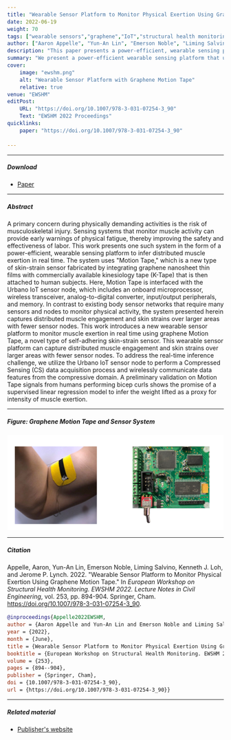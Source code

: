 ```yaml
---
title: "Wearable Sensor Platform to Monitor Physical Exertion Using Graphene Motion Tape" 
date: 2022-06-19
weight: 70
tags: ["wearable sensors","graphene","IoT","structural health monitoring","muscle monitoring","compressed sensing"]
author: ["Aaron Appelle", "Yun-An Lin", "Emerson Noble", "Liming Salvino", "Kenneth J. Loh", "Jerome P. Lynch"]
description: "This paper presents a power-efficient, wearable sensing platform to infer distributed muscle exertion in real time using graphene Motion Tape. Published in EWSHM 2022." 
summary: "We present a power-efficient wearable sensing platform that uses graphene Motion Tape integrated with the Urbano IoT sensor node to infer distributed muscle exertion in real time, capturing muscle engagement and skin strains over larger areas with fewer sensor nodes than existing body sensor networks." 
cover:
    image: "ewshm.png"
    alt: "Wearable Sensor Platform with Graphene Motion Tape"
    relative: true
venue: "EWSHM"
editPost:
    URL: "https://doi.org/10.1007/978-3-031-07254-3_90"
    Text: "EWSHM 2022 Proceedings"
quicklinks:
    paper: "https://doi.org/10.1007/978-3-031-07254-3_90"

---
```


---

##### Download

+ [Paper](https://doi.org/10.1007/978-3-031-07254-3_90)

---

##### Abstract

A primary concern during physically demanding activities is the risk of musculoskeletal injury. Sensing systems that monitor muscle activity can provide early warnings of physical fatigue, thereby improving the safety and effectiveness of labor. This work presents one such system in the form of a power-efficient, wearable sensing platform to infer distributed muscle exertion in real time. The system uses "Motion Tape," which is a new type of skin-strain sensor fabricated by integrating graphene nanosheet thin films with commercially available kinesiology tape (K-Tape) that is then attached to human subjects. Here, Motion Tape is interfaced with the Urbano IoT sensor node, which includes an onboard microprocessor, wireless transceiver, analog-to-digital converter, input/output peripherals, and memory. In contrast to existing body sensor networks that require many sensors and nodes to monitor physical activity, the system presented herein captures distributed muscle engagement and skin strains over larger areas with fewer sensor nodes. This work introduces a new wearable sensor platform to monitor muscle exertion in real time using graphene Motion Tape, a novel type of self-adhering skin-strain sensor. This wearable sensor platform can capture distributed muscle engagement and skin strains over larger areas with fewer sensor nodes. To address the real-time inference challenge, we utilize the Urbano IoT sensor node to perform a Compressed Sensing (CS) data acquisition process and wirelessly communicate data features from the compressive domain. A preliminary validation on Motion Tape signals from humans performing bicep curls shows the promise of a supervised linear regression model to infer the weight lifted as a proxy for intensity of muscle exertion.

---

##### Figure: Graphene Motion Tape and Sensor System

![](ewshm.png)

---

##### Citation

Appelle, Aaron, Yun-An Lin, Emerson Noble, Liming Salvino, Kenneth J. Loh, and Jerome P. Lynch. 2022. "Wearable Sensor Platform to Monitor Physical Exertion Using Graphene Motion Tape." In *European Workshop on Structural Health Monitoring. EWSHM 2022. Lecture Notes in Civil Engineering*, vol. 253, pp. 894-904. Springer, Cham. https://doi.org/10.1007/978-3-031-07254-3_90.

```BibTeX
@inproceedings{Appelle2022EWSHM,
author = {Aaron Appelle and Yun-An Lin and Emerson Noble and Liming Salvino and Kenneth J. Loh and Jerome P. Lynch},
year = {2022},
month = {June},
title = {Wearable Sensor Platform to Monitor Physical Exertion Using Graphene Motion Tape},
booktitle = {European Workshop on Structural Health Monitoring. EWSHM 2022. Lecture Notes in Civil Engineering},
volume = {253},
pages = {894--904},
publisher = {Springer, Cham},
doi = {10.1007/978-3-031-07254-3_90},
url = {https://doi.org/10.1007/978-3-031-07254-3_90}}
```

---

##### Related material

+ [Publisher's website](https://doi.org/10.1007/978-3-031-07254-3_90)


